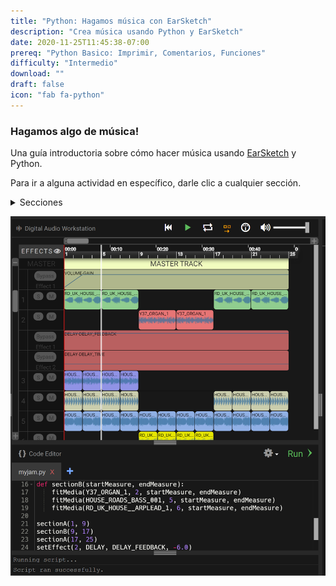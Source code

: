 ```yaml
---
title: "Python: Hagamos música con EarSketch"
description: "Crea música usando Python y EarSketch"
date: 2020-11-25T11:45:38-07:00
prereq: "Python Basico: Imprimir, Comentarios, Funciones"
difficulty: "Intermedio"
download: ""
draft: false
icon: "fab fa-python"
---
```


### Hagamos algo de música!

Una guía introductoria sobre cómo hacer música usando [EarSketch](https://en.wikipedia.org/wiki/EarSketch) y Python. 

Para ir a alguna actividad en específico, darle clic a cualquier sección.

<details>
<summary>Secciones</summary>
<br>
{{% children %}}
</details>

![alt text height="600px" width="50%"](img/screenshot-overview.png "Earsketch-play-overview")